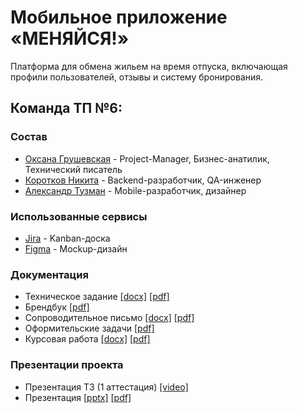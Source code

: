 # Мобильное приложение «МЕНЯЙСЯ!»

Платформа для обмена жильем на время отпуска, включающая профили пользователей, отзывы и систему бронирования.

## Команда ТП №6:
### Состав
-   [Оксана Грушевская](https://github.com/pizza4cheeze "Оксана Грушевская") - Project-Manager, Бизнес-анатилик, Технический писатель
-   [Коротков Никита](https://github.com/Sayntrywave "Коротков Никита") - Backend-разработчик, QA-инженер
-   [Александр Тузман](https://github.com/Allexande "Александр Тузман") - Mobile-разработчик, дизайнер


### Использованные сервисы
- [Jira](https://oogrusha.atlassian.net/jira/software/projects/OEMF/boards/1) -  Kanban-доска
- [Figma](https://www.figma.com/file/Pib5HBtBHyg5I0HHOKkQaH/Макет-"МЕНЯЙСЯ!"?type=design&node-id=0:1&mode=design&t=NsmhQ7naN5ZhgozG-1) - Mockup-дизайн


### Документация
- Техническое задание
  [[docx]](Документация/Техническое_задание/Техническое_задание.docx)
  [[pdf]](Документация/Техническое_задание/Техническое_задание.pdf)
- Брендбук [[pdf]](Документация/Брендбук/Брендбук.pdf)
- Сопроводительное письмо 
  [[docx]](Документация/Сопроводительное_письмо/Сопроводительное_письмо.docx)
  [[pdf]](Документация/Сопроводительное_письмо/Сопроводительное_письмо.pdf)
- Оформительские задачи [[pdf]](Документация/Техническое_задание/Оформительские_задачи.pdf)
- Курсовая работа 
   [[docx]](Документация/Курсовая/Курсовая_работа_Меняйся.docx)
   [[pdf]](Документация/Курсовая/Курсовая_работа_Меняйся.pdf)


### Презентации проекта

- Презентация ТЗ (1 аттестация) [[video]](https://drive.google.com/file/d/1A9VLxambcZqrkJJhI21oWeEGToih64YC/view)
- Презентация 
  [[pptx]](Документация/Презентация_на_начальном_этапе/Презентация/Презентация_1_аттестация.pptx) [[pdf]](Документация/Презентация_на_начальном_этапе/Презентация/Презентация_1_аттестация.pdf)  
